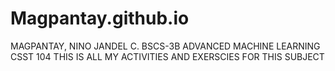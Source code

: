 # Magpantay.github.io
MAGPANTAY, NINO JANDEL C.
BSCS-3B
ADVANCED MACHINE LEARNING
CSST 104
THIS IS ALL MY ACTIVITIES AND EXERSCIES FOR THIS SUBJECT
